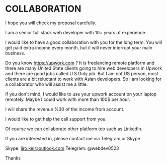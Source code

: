 # COLLABORATION

I hope you will check my proposal carefully.

I am a senior full stack web developer with 10+ years of experience.

I would like to have a good collaboration with you for the long term. You will get paid extra income every month, but it will never interrupt your main business. 

Do you know https://upwork.com ? It is freelancing remote platform and there are many United State clients going to hire web developers in Upwork and there are good jobs called U.S.Only job. But I am not US person, most clients are a bit reluctant to work with Asian developers. So I am looking for a collaborator who will assist me a little. 

If you don't mind, I would like to use your upwork account on your laptop remotely. Maybe I could work with more than 100$ per hour.

I will share the revenue %30 of the income from account. 

I would like to get help the call support from you.

Of course we can collaborate other platform too such as LinkedIn.

If you are interested in, please contact me via Telegram or Skype

Skype: jiro.kei@outlook.com
Telegram: @webdev0523

Thanks
